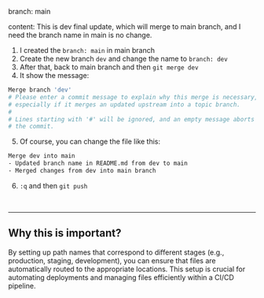 branch: main

content: This is dev final update, which will merge to main branch, and I need the branch name in main is no change.

1. I created the `branch: main` in main branch
2. Create the new branch `dev` and change the name to `branch: dev`
3. After that, back to main branch and then `git merge dev`
4. It show the message:
```bash
Merge branch 'dev'
# Please enter a commit message to explain why this merge is necessary,
# especially if it merges an updated upstream into a topic branch.
#
# Lines starting with '#' will be ignored, and an empty message aborts
# the commit.
``` 
5. Of course, you can change the file like this:
```bash
Merge dev into main
- Updated branch name in README.md from dev to main
- Merged changes from dev into main branch
```
6. `:q` and then `git push`

<br>

---

## Why this is important?

By setting up path names that correspond to different stages (e.g., production, staging, development), you can ensure that files are automatically routed to the appropriate locations. This setup is crucial for automating deployments and managing files efficiently within a CI/CD pipeline.